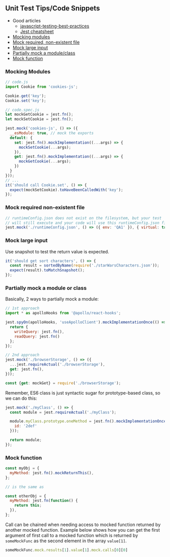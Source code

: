 ## Unit Test Tips/Code Snippets

- Good articles
  - [javascript-testing-best-practices](https://github.com/goldbergyoni/javascript-testing-best-practices)
  - [Jest cheatsheet](https://github.com/sapegin/jest-cheat-sheet)
- [Mocking modules](#mocking-modules)
- [Mock required, non-existent file](#mock-required-non-existent-file)
- [Mock large input](#mock-large-input)
- [Partially mock a module/class](#partially-mock-a-module-or-class)
- [Mock function](#mock-function)

### Mocking Modules

```js
// code.js
import Cookie from 'cookies-js';

Cookie.get('key');
Cookie.set('key');

// code.spec.js
let mockGetCookie = jest.fn();
let mockSetCookie = jest.fn();

jest.mock('cookies-js', () => ({
  __esModule: true, // mock the exports
  default: {
    set: jest.fn().mockImplementation((...args) => {
      mockSetCookie(...args);
    }),
    get: jest.fn().mockImplementation((...args) => {
      mockGetCookie(...args);
    })
  }
}));
// ...
it('should call Cookie.set', () => {
  expect(mockSetCookie).toHaveBeenCalledWith('key');
});
```

### Mock required non-existent file

```js
// runtimeConfig.json does not exist on the filesystem, but your test
// will still execute and your code will use this runtimeConfig.json file
jest.mock('./runtimeConfig.json', () => ({ env: 'QA1' }), { virtual: true });
```

### Mock large input

Use snapshot to test the return value is expected.

```js
it('should get sort characters', () => {
  const result = sortedByName(require('./starWarsCharacters.json'));
  expect(result).toMatchSnapshot();
});
```

### Partially mock a module or class
Basically, 2 ways to partially mock a module:
```js
// 1st approach
import * as apolloHooks from '@apollo/react-hooks';

jest.spyOn(apolloHooks, 'useApolloClient').mockImplementationOnce(() => {
  return {
    writeQuery: jest.fn(),
    readQuery: jest.fn()
  };
});

// 2nd approach
jest.mock('./browserStorage', () => ({
  ...jest.requireActual('./browserStorage'),
  get: jest.fn(),
}));

const {get: mockGet} = require('./browserStorage');
```

Remember, ES6 class is just syntactic sugar for prototype-based class, so we can do this:

```js
jest.mock('./myClass', () => {
  const module = jest.requireActual('./myClass');

  module.myClass.prototype.oneMethod = jest.fn().mockImplementationOnce(() => ({
    id: '2def'
  }));

  return module;
});
```

### Mock function

```js
const myObj = {
  myMethod: jest.fn().mockReturnThis(),
};

// is the same as

const otherObj = {
  myMethod: jest.fn(function() {
    return this;
  }),
};
```
Call can be chained when needing access to mocked function returned by another mocked function. Example below shows how you can get the first argument of first call to a mocked function which is returned by `someMockFunc` as the second element in the array `value[1]`.

```js
someMockFunc.mock.results[1].value[1].mock.calls[0][0]
```





